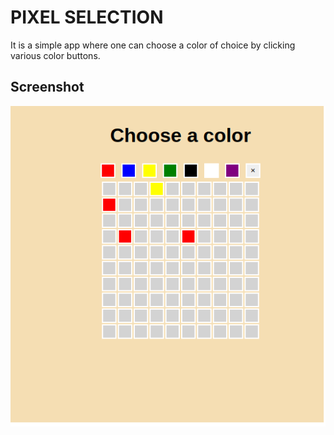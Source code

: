 # PIXEL SELECTION

It is a simple app where one can choose a color of choice by clicking various color buttons.

## Screenshot

<img src="./src/Screenshot.png" alt="website">
